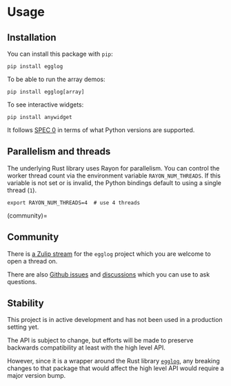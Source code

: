 # Usage

## Installation

You can install this package with `pip`:

```shell
pip install egglog
```

To be able to run the array demos:

```shell
pip install egglog[array]
```

To see interactive widgets:

```shell
pip install anywidget
```

It follows [SPEC 0](https://scientific-python.org/specs/spec-0000/) in terms of what Python versions are supported.

## Parallelism and threads

The underlying Rust library uses Rayon for parallelism. You can control the worker thread count via the environment variable `RAYON_NUM_THREADS`. If this variable is not set or is invalid, the Python bindings default to using a single thread (`1`).

```shell
export RAYON_NUM_THREADS=4  # use 4 threads
```

(community)=

## Community

There is [a Zulip stream](https://egraphs.zulipchat.com/#narrow/stream/375765-egglog) for the `egglog` project
which you are welcome to open a thread on.

There are also [Github issues](https://github.com/egraphs-good/egglog-python/issues) and [discussions](https://github.com/egraphs-good/egglog-python/discussions)
which you can use to ask questions.

## Stability

This project is in active development and has not been used in a production setting yet.

The API is subject to change, but efforts will be made to preserve backwards compatibility at least with the
high level API.

However, since it is a wrapper around the Rust library [`egglog`](https://github.com/egraphs-good/egglog), any breaking
changes to that package that would affect the high level API would require a major version bump.
